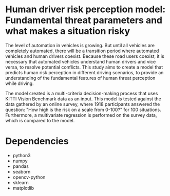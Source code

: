 # Human driver risk perception model: Fundamental threat parameters and what makes a situation risky
The level of automation in vehicles is growing. But until all vehicles are completely automated, there will be a transition period where automated vehicles and human drivers coexist. Because these road users coexist, it is necessary that automated vehicles understand human drivers and vice versa, to resolve potential conflicts. This study aims to create a model that predicts human risk perception in different driving scenarios, to provide an understanding of the fundamental features of human threat perception while driving.

The model created is a multi-criteria decision-making process that uses KITTI Vision Benchmark data as an input. This model is tested against the data gathered by an online survey, where 1918 participants answered the question: "How high is the risk on a scale from 0-100?" for 100 situations. Furthermore, a multivariate regression is performed on the survey data, which is compared to the model.

# Dependencies
- python3
- numpy
- pandas
- seaborn
- opencv-python
- sklearn
- matplotlib
